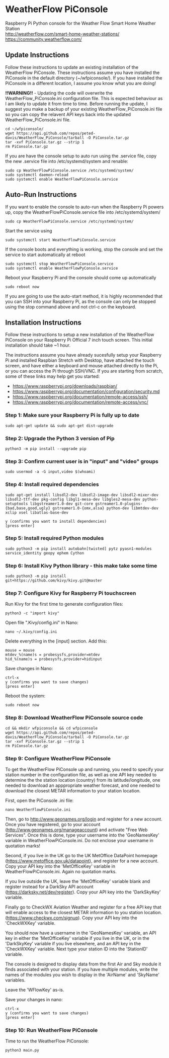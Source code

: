# WeatherFlow PiConsole
Raspberry Pi Python console for the Weather Flow Smart Home Weather Station   
http://weatherflow.com/smart-home-weather-stations/  
https://community.weatherflow.com/

## Update Instructions

Follow these instructions to update an existing installation of the WeatherFlow 
PiConsole. These instructions assume you have installed the PiConsole in the 
default directory (~/wfpiconsole/). If you have installed the PiConsole in a 
different location, I assume you know what you are doing!

**!!WARNING!!** - Updating the code will overwrite the WeatherFlow_PiConsole.ini 
configuration file. This is expected behaviour as I am likely to update it from 
time to time. Before running the update, I suggest you make a backup of your 
existing WeatherFlow_PiConsole.ini file so you can copy the relavent API keys 
back into the updated WeatherFlow_PiConsole.ini file.

```
cd ~/wfpiconsole/
wget https://api.github.com/repos/peted-davis/WeatherFlow_PiConsole/tarball -O PiConsole.tar.gz
tar -xvf PiConsole.tar.gz --strip 1
rm PiConsole.tar.gz
```

If you are have the console setup to auto run using the .service file, copy the
new .service file into /etc/systemd/system and renable:

```
sudo cp WeatherFlowPiConsole.service /etc/systemd/system/
sudo systemctl daemon-reload
sudo systemctl enable WeatherFlowPiConsole.service
```

## Auto-Run Instructions

If you want to enable the console to auto-run when the Raspberry Pi powers up, copy the
WeatherFlowPiConsole.service file into /etc/systemd/system/

```
sudo cp WeatherFlowPiConsole.service /etc/systemd/system/
```

Start the service using

```
sudo systemctl start WeatherFlowPiConsole.service
```

If the console boots and everything is working, stop the console and set the service to 
start automatically at reboot

```
sudo systemctl stop WeatherFlowPiConsole.service
sudo systemctl enable WeatherFlowPyConsole.service
```

Reboot your Raspberry Pi and the console should come up automatically

```
sudo reboot now
```

If you are going to use the auto-start method, it is highly recommended that you can SSH
into your Raspberry Pi, as the console can only be stopped using the stop command above
and not ctrl-c on the keyboard.

## Installation Instructions

Follow these instructions to setup a new installation of the WeatherFlow PiConsole on your
Raspberry Pi Official 7 inch touch screen. This initial installation should take ~1 hour.

The instructions assume you have already sucesfully setup your Raspberry Pi and 
installed Raspbian Stretch with Desktop, have attached the touch screen, and have 
either a keyboard and mouse attached directly to the Pi, or you can access the Pi 
through SSH/VNC. If you are starting from scratch, some of these links may help get 
you started:

* https://www.raspberrypi.org/downloads/raspbian/
* https://www.raspberrypi.org/documentation/configuration/security.md
* https://www.raspberrypi.org/documentation/remote-access/ssh/
* https://www.raspberrypi.org/documentation/remote-access/vnc/

### Step 1: Make sure your Raspberry Pi is fully up to date

```
sudo apt-get update && sudo apt-get dist-upgrade
```

### Step 2: Upgrade the Python 3 version of Pip

```
python3 -m pip install --upgrade pip
```	

### Step 3: Confirm current user is in "input" and "video" groups

```
sudo usermod -a -G input,video $(whoami)
```

### Step 4: Install required dependencies

`sudo apt-get install libsdl2-dev libsdl2-image-dev libsdl2-mixer-dev libsdl2-ttf-dev pkg-config libgl1-mesa-dev libgles2-mesa-dev python-setuptools libgstreamer1.0-dev git-core gstreamer1.0-plugins-{bad,base,good,ugly} gstreamer1.0-{omx,alsa} python-dev libmtdev-dev xclip xsel libatlas-base-dev`

```
y (confirms you want to install dependencies)
[press enter]
```

### Step 5: Install required Python modules

```
sudo python3 -m pip install autobahn[twisted] pytz pyasn1-modules service_identity geopy ephem Cython
```

### Step 6: Install Kivy Python library - this make take some time

```
sudo python3 -m pip install git+https://github.com/kivy/kivy.git@master
```

### Step 7: Configure Kivy for Raspberry Pi touchscreen

Run Kivy for the first time to generate configuration files:

```
python3 -c "import kivy"
```

Open file ".Kivy/config.ini" in Nano:

```
nano ~/.kivy/config.ini
```

Delete everything in the [input] section. Add this:

```
mouse = mouse
mtdev_%(name)s = probesysfs,provider=mtdev
hid_%(name)s = probesysfs,provider=hidinput
```	

Save changes in Nano:

```
ctrl-x
y (confirms you want to save changes)
[press enter]
```

Reboot the system:

```
sudo reboot now
```

### Step 8: Download WeatherFlow PiConsole source code

```
cd && mkdir wfpiconsole && cd wfpiconsole
wget https://api.github.com/repos/peted-davis/WeatherFlow_PiConsole/tarball -O PiConsole.tar.gz
tar -xvf PiConsole.tar.gz --strip 1
rm PiConsole.tar.gz
```

### Step 9: Configure WeatherFlow PiConsole

To get the WeatherFlow PiConsole up and running, you need to specify your 
station number in the configuration file, as well as one API key needed to
determine the the station location (country) from its latitude/longitude, one 
needed to download an apppropriate weather forecast, and one needed to download 
the closest METAR information to your station location.

First, open the PiConsole .ini file:

```
nano WeatherFlowPiConsole.ini
```
	
Then, go to http://www.geonames.org/login and register for a new account. Once
you have registered, go to your account (http://www.geonames.org/manageaccount)
and activate "Free Web Services". Once this is done, type your username into the
'GeoNamesKey' variable in WeatherFlowPiConsole.ini. Do not enclose your username
in quotation marks!

Second, if you live in the UK go to the UK MetOffice DataPoint homepage
(https://www.metoffice.gov.uk/datapoint), and register for a new account. Copy
your API key into the 'MetOfficeKey' variable in WeatherFlowPiConsole.ini. Again
no quotation marks.

If you live outside the UK, leave the 'MetOfficeKey' variable blank and register
instead for a DarkSky API account (https://darksky.net/dev/register). Copy your
API key into the 'DarkSkyKey' variable.

Finally go to CheckWX Aviation Weather and register for a free API key that will
enable access to the closest METAR information to you station location.
(https://www.checkwx.com/signup). Copy your API key into the 'CheckWXKey' 
variable.  

You should now have a username in the 'GeoNamesKey' variable, an API key in
either the 'MetOfficeKey' variable if you live in the UK, or in the 'DarkSkyKey' 
variable if you live elsewhere, and an API key in the 'CheckWXKey' variable.
Next type your station ID into the 'StationID' variable. 

The console is designed to display data from the first Air and Sky module
it finds associated with your station. If you have multiple modules, write the 
names of the modules you wish to display in the 'AirName' and 'SkyName' 
variables. 

Leave the 'WFlowKey' as-is.

Save your changes in nano:

```
ctrl-x
y (confirms you want to save changes)
[press enter]
```
	
### Step 10: Run WeatherFlow PiConsole

Time to run the WeatherFlow PiConsole:

```
python3 main.py
```
